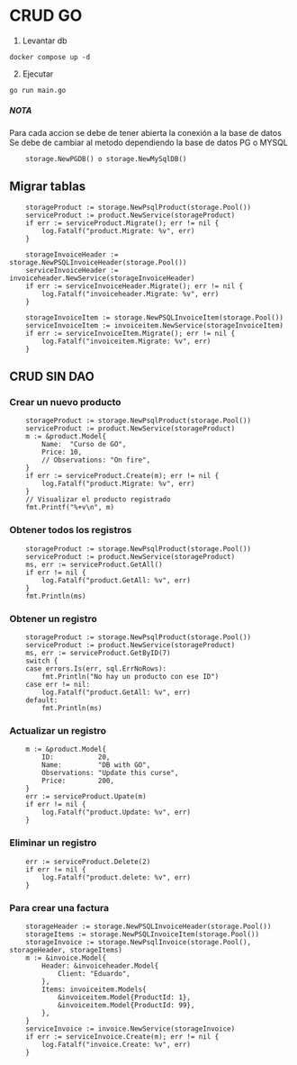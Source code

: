# CRUD GO

1. Levantar db 
```
docker compose up -d
```
2. Ejecutar 
```
go run main.go
```

##### NOTA 
Para cada accion se debe de tener abierta la conexión a la base de datos Se debe de cambiar al metodo dependiendo la base de datos PG o MYSQL
```
    storage.NewPGDB() o storage.NewMySqlDB()
```
## Migrar tablas
```
    storageProduct := storage.NewPsqlProduct(storage.Pool())
	serviceProduct := product.NewService(storageProduct)
	if err := serviceProduct.Migrate(); err != nil {
		log.Fatalf("product.Migrate: %v", err)
	}

	storageInvoiceHeader := storage.NewPSQLInvoiceHeader(storage.Pool())
	serviceInvoiceHeader := invoiceheader.NewService(storageInvoiceHeader)
	if err := serviceInvoiceHeader.Migrate(); err != nil {
		log.Fatalf("invoiceheader.Migrate: %v", err)
	}

	storageInvoiceItem := storage.NewPSQLInvoiceItem(storage.Pool())
	serviceInvoiceItem := invoiceitem.NewService(storageInvoiceItem)
	if err := serviceInvoiceItem.Migrate(); err != nil {
		log.Fatalf("invoiceitem.Migrate: %v", err)
	}
```
## CRUD SIN DAO
### Crear un nuevo producto
```
	storageProduct := storage.NewPsqlProduct(storage.Pool())
	serviceProduct := product.NewService(storageProduct)
	m := &product.Model{
		Name:  "Curso de GO",
		Price: 10,
		// Observations: "On fire",
	}
	if err := serviceProduct.Create(m); err != nil {
		log.Fatalf("product.Migrate: %v", err)
	}
    // Visualizar el producto registrado
	fmt.Printf("%+v\n", m)
```
### Obtener todos los registros
```
    storageProduct := storage.NewPsqlProduct(storage.Pool())
	serviceProduct := product.NewService(storageProduct)
    ms, err := serviceProduct.GetAll()
    if err != nil {
		log.Fatalf("product.GetAll: %v", err)
	}
	fmt.Println(ms)
```
### Obtener un registro
```
    storageProduct := storage.NewPsqlProduct(storage.Pool())
	serviceProduct := product.NewService(storageProduct)
    ms, err := serviceProduct.GetByID(7)
	switch {
	case errors.Is(err, sql.ErrNoRows):
		fmt.Println("No hay un producto con ese ID")
	case err != nil:
		log.Fatalf("product.GetAll: %v", err)
	default:
		fmt.Println(ms)
```
### Actualizar un registro
```
    m := &product.Model{
		ID:           20,
		Name:         "DB with GO",
		Observations: "Update this curse",
		Price:        200,
	}
	err := serviceProduct.Upate(m)
	if err != nil {
		log.Fatalf("product.Update: %v", err)
	}
```
### Eliminar un registro
```
    err := serviceProduct.Delete(2)
	if err != nil {
		log.Fatalf("product.delete: %v", err)
	}
```
### Para crear una factura
```
    storageHeader := storage.NewPSQLInvoiceHeader(storage.Pool())
	storageItems := storage.NewPSQLInvoiceItem(storage.Pool())
	storageInvoice := storage.NewPsqlInvoice(storage.Pool(), storageHeader, storageItems)
	m := &invoice.Model{
		Header: &invoiceheader.Model{
			Client: "Eduardo",
		},
		Items: invoiceitem.Models{
			&invoiceitem.Model{ProductId: 1},
			&invoiceitem.Model{ProductId: 99},
		},
	}
	serviceInvoice := invoice.NewService(storageInvoice)
	if err := serviceInvoice.Create(m); err != nil {
		log.Fatalf("invoice.Create: %v", err)
	}
```


